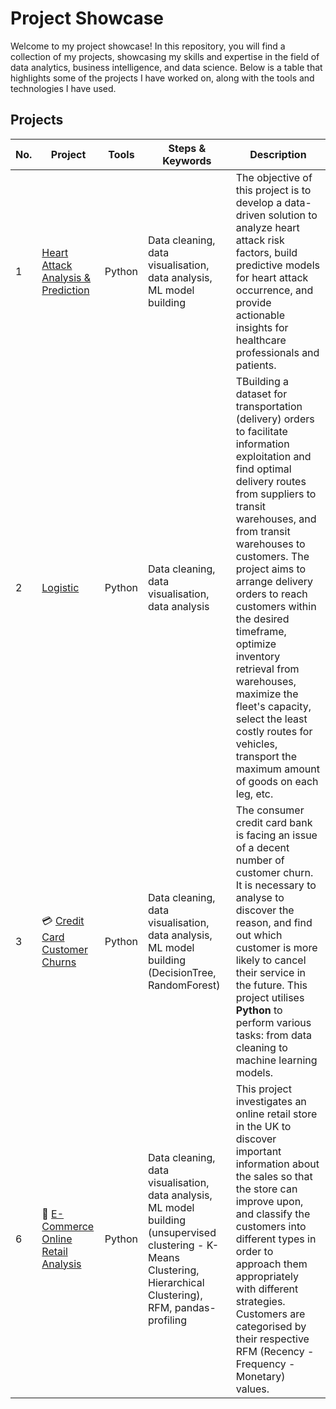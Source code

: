 # Project Showcase

Welcome to my project showcase! In this repository, you will find a collection of my projects, showcasing my skills and expertise in the field of data analytics, business intelligence, and data science. Below is a table that highlights some of the projects I have worked on, along with the tools and technologies I have used.

## Projects
| No. | Project | Tools | Steps & Keywords | Description |
| --- | ------- | ----- | ---------------- | ----------- |
| 1 | [Heart Attack Analysis & Prediction](https://github.com/khvu0610/Heart-Attack-Analysis-Prediction-Dataset) | Python | Data cleaning, data visualisation, data analysis, ML model building | The objective of this project is to develop a data-driven solution to analyze heart attack risk factors, build predictive models for heart attack occurrence, and provide actionable insights for healthcare professionals and patients. |
| 2 | [Logistic](https://github.com/khvu0610/Logistic) | Python | Data cleaning, data visualisation, data analysis | TBuilding a dataset for transportation (delivery) orders to facilitate information exploitation and find optimal delivery routes from suppliers to transit warehouses, and from transit warehouses to customers. The project aims to arrange delivery orders to reach customers within the desired timeframe, optimize inventory retrieval from warehouses, maximize the fleet's capacity, select the least costly routes for vehicles, transport the maximum amount of goods on each leg, etc. |
| 3 | 💳 [Credit Card Customer Churns](https://github.com/khvu0610/Credit-Card-Customer-Churns-1-) | Python | Data cleaning, data visualisation, data analysis, ML model building (DecisionTree, RandomForest) | The consumer credit card bank is facing an issue of a decent number of customer churn. It is necessary to analyse to discover the reason, and find out which customer is more likely to cancel their service in the future. This project utilises **Python** to perform various tasks: from data cleaning to machine learning models. |
| 6 | 👥 [E-Commerce Online Retail Analysis](https://github.com/nam-anh-21/E-Commerce-Online-Retail-Analysis) | Python | Data cleaning, data visualisation, data analysis, ML model building (unsupervised clustering - K-Means Clustering, Hierarchical Clustering), RFM, pandas-profiling | This project investigates an online retail store in the UK to discover important information about the sales so that the store can improve upon, and classify the customers into different types in order to approach them appropriately with different strategies. Customers are categorised by their respective RFM (Recency - Frequency - Monetary) values. |
